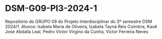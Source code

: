 # DSM-G09-PI3-2024-1
Repositório do GRUPO 09 do Projeto Interdisciplinar do 3º semestre DSM 2024/1. Alunos: Isabela Maria de Oliveira, Izabela Tayná Reis Coimbra, Kauê José Abdalla Leal, Pedro Victor Virgino da Cunha, Victor Ferreira Neves

